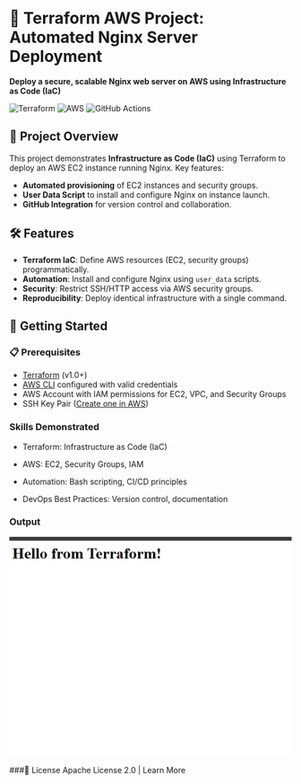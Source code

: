 
# 🚀 Terraform AWS Project: Automated Nginx Server Deployment

**Deploy a secure, scalable Nginx web server on AWS using Infrastructure as Code (IaC)** 

![Terraform](https://img.shields.io/badge/Terraform-7B42BC?style=for-the-badge&logo=terraform&logoColor=white)
![AWS](https://img.shields.io/badge/AWS-FF9900?style=for-the-badge&logo=amazonaws&logoColor=white)
![GitHub Actions](https://img.shields.io/badge/GitHub_Actions-2088FF?style=for-the-badge&logo=github-actions&logoColor=white)

## 📝 Project Overview  
This project demonstrates **Infrastructure as Code (IaC)** using Terraform to deploy an AWS EC2 instance running Nginx. Key features:  
- **Automated provisioning** of EC2 instances and security groups.  
- **User Data Script** to install and configure Nginx on instance launch.  
- **GitHub Integration** for version control and collaboration.  

## 🛠️ Features  
- **Terraform IaC**: Define AWS resources (EC2, security groups) programmatically.  
- **Automation**: Install and configure Nginx using `user_data` scripts.  
- **Security**: Restrict SSH/HTTP access via AWS security groups.  
- **Reproducibility**: Deploy identical infrastructure with a single command.  

## 🚀 Getting Started  

### 📋 **Prerequisites**
- [Terraform](https://www.terraform.io/downloads) (v1.0+)
- [AWS CLI](https://aws.amazon.com/cli/) configured with valid credentials
- AWS Account with IAM permissions for EC2, VPC, and Security Groups
- SSH Key Pair ([Create one in AWS](https://docs.aws.amazon.com/AWSEC2/latest/UserGuide/ec2-key-pairs.html))
 
###  Skills Demonstrated
 - Terraform: Infrastructure as Code (IaC)

 - AWS: EC2, Security Groups, IAM

 - Automation: Bash scripting, CI/CD principles

 - DevOps Best Practices: Version control, documentation

### Output
![image alt](https://github.com/ris21/terraform-nginx-server/blob/main/accessing%20web%20server%20-nginx.PNG)

###📜 License
Apache License 2.0 | Learn More
